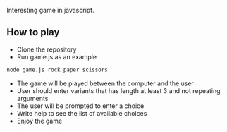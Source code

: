 Interesting game in javascript.

## How to play

- Clone the repository
- Run game.js as an example

```bash
node game.js rock paper scissors
```

- The game will be played between the computer and the user
- User should enter variants that has length at least 3 and not repeating arguments
- The user will be prompted to enter a choice
- Write help to see the list of available choices
- Enjoy the game
